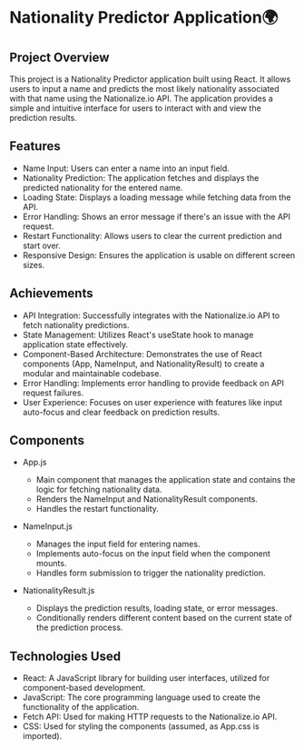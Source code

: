 # Nationality Predictor Application🌍

## Project Overview
This project is a Nationality Predictor application built using React. It allows users to input a name and predicts the most likely nationality associated with that name using the Nationalize.io API. The application provides a simple and intuitive interface for users to interact with and view the prediction results.

## Features
+ Name Input: Users can enter a name into an input field.
+ Nationality Prediction: The application fetches and displays the predicted nationality for the entered name.
+ Loading State: Displays a loading message while fetching data from the API.
+ Error Handling: Shows an error message if there's an issue with the API request.
+ Restart Functionality: Allows users to clear the current prediction and start over.
+ Responsive Design: Ensures the application is usable on different screen sizes.

## Achievements 
+ API Integration: Successfully integrates with the Nationalize.io API to fetch nationality predictions.
+ State Management: Utilizes React's useState hook to manage application state effectively.
+ Component-Based Architecture: Demonstrates the use of React components (App, NameInput, and NationalityResult) to create a modular and maintainable codebase.
+ Error Handling: Implements error handling to provide feedback on API request failures.
+ User Experience: Focuses on user experience with features like input auto-focus and clear feedback on prediction results.

## Components
+ App.js
    + Main component that manages the application state and contains the logic for fetching nationality data.
    + Renders the NameInput and NationalityResult components.
    + Handles the restart functionality.

+ NameInput.js
    + Manages the input field for entering names.
    + Implements auto-focus on the input field when the component mounts.
    + Handles form submission to trigger the nationality prediction.
    
+ NationalityResult.js
    + Displays the prediction results, loading state, or error messages.
    + Conditionally renders different content based on the current state of the prediction process.

## Technologies Used
+ React: A JavaScript library for building user interfaces, utilized for component-based development.
+ JavaScript: The core programming language used to create the functionality of the application.
+ Fetch API: Used for making HTTP requests to the Nationalize.io API.
+ CSS: Used for styling the components (assumed, as App.css is imported).
